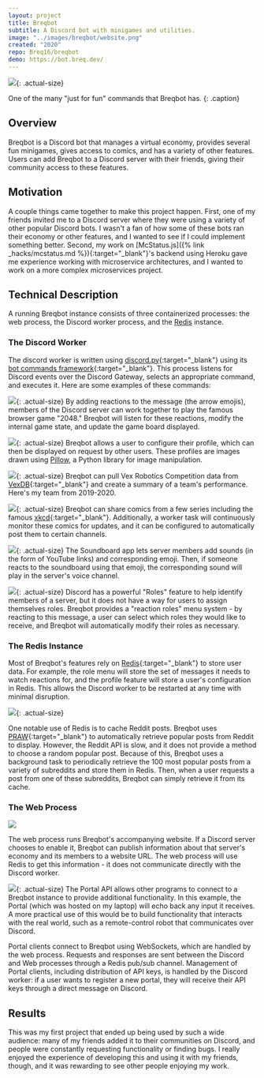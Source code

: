 ```yaml
---
layout: project
title: Breqbot
subtitle: A Discord bot with minigames and utilities.
image: "../images/breqbot/website.png"
created: "2020"
repo: Breq16/breqbot
demo: https://bot.breq.dev/
---
```


![](/assets/images/breqbot/8ball.png){: .actual-size}

One of the many "just for fun" commands that Breqbot has.
{: .caption}

## Overview

Breqbot is a Discord bot that manages a virtual economy, provides several fun minigames, gives access to comics, and has a variety of other features. Users can add Breqbot to a Discord server with their friends, giving their community access to these features.

## Motivation

A couple things came together to make this project happen. First, one of my friends invited me to a Discord server where they were using a variety of other popular Discord bots. I wasn't a fan of how some of these bots ran their economy or other features, and I wanted to see if I could implement something better. Second, my work on [McStatus.js]({% link _hacks/mcstatus.md %}){:target="_blank"}'s backend using Heroku gave me experience working with microservice architectures, and I wanted to work on a more complex microservices project.

## Technical Description

A running Breqbot instance consists of three containerized processes: the web process, the Discord worker process, and the [Redis](https://redis.io/) instance.

### The Discord Worker

The discord worker is written using [discord.py](https://github.com/Rapptz/discord.py/){:target="_blank"} using its [bot commands framework](https://discordpy.readthedocs.io/en/latest/ext/commands/index.html){:target="_blank"}. This process listens for Discord events over the Discord Gateway, selects an appropriate command, and executes it. Here are some examples of these commands:

![](/assets/images/breqbot/2048.png){: .actual-size}
By adding reactions to the message (the arrow emojis), members of the Discord server can work together to play the famous browser game "2048." Breqbot will listen for these reactions, modify the internal game state, and update the game board displayed.

![](/assets/images/breqbot/profile.png){: .actual-size}
Breqbot allows a user to configure their profile, which can then be displayed on request by other users. These profiles are images drawn using [Pillow](https://pillow.readthedocs.io/en/stable/), a Python library for image manipulation.

![](/assets/images/breqbot/vex.png){: .actual-size}
Breqbot can pull Vex Robotics Competition data from [VexDB](https://vexdb.io/){:target="_blank"} and create a summary of a team's performance. Here's my team from 2019-2020.

![](/assets/images/breqbot/xkcd.png){: .actual-size}
Breqbot can share comics from a few series including the famous [xkcd](https://xkcd.com/){:target="_blank"}. Additionally, a worker task will continuously monitor these comics for updates, and it can be configured to automatically post them to certain channels.

![](/assets/images/breqbot/soundboard.png){: .actual-size}
The Soundboard app lets server members add sounds (in the form of YouTube links) and corresponding emoji. Then, if someone reacts to the soundboard using that emoji, the corresponding sound will play in the server's voice channel.

![](/assets/images/breqbot/roles.png){: .actual-size}
Discord has a powerful "Roles" feature to help identify members of a server, but it does not have a way for users to assign themselves roles. Breqbot provides a "reaction roles" menu system - by reacting to this message, a user can select which roles they would like to receive, and Breqbot will automatically modify their roles as necessary.

### The Redis Instance

Most of Breqbot's features rely on [Redis](https://redis.io/){:target="_blank"} to store user data. For example, the role menu will store the set of messages it needs to watch reactions for, and the profile feature will store a user's configuration in Redis. This allows the Discord worker to be restarted at any time with minimal disruption.

![](/assets/images/breqbot/reddit.png){: .actual-size}

One notable use of Redis is to cache Reddit posts. Breqbot uses [PRAW](https://praw.readthedocs.io/en/latest/){:target="_blank"} to automatically retrieve popular posts from Reddit to display. However, the Reddit API is slow, and it does not provide a method to choose a random popular post. Because of this, Breqbot uses a background task to periodically retrieve the 100 most popular posts from a variety of subreddits and store them in Redis. Then, when a user requests a post from one of these subreddits, Breqbot can simply retrieve it from its cache.

### The Web Process

![](/assets/images/breqbot/website.png)

The web process runs Breqbot's accompanying website. If a Discord server chooses to enable it, Breqbot can publish information about that server's economy and its members to a website URL. The web process will use Redis to get this information - it does not communicate directly with the Discord worker.

![](/assets/images/breqbot/portal.png){: .actual-size}
The Portal API allows other programs to connect to a Breqbot instance to provide additional functionality. In this example, the Portal (which was hosted on my laptop) will echo back any input it receives. A more practical use of this would be to build functionality that interacts with the real world, such as a remote-control robot that communicates over Discord.

Portal clients connect to Breqbot using WebSockets, which are handled by the web process. Requests and responses are sent between the Discord and Web processes through a Redis pub/sub channel. Management of Portal clients, including distribution of API keys, is handled by the Discord worker: if a user wants to register a new portal, they will receive their API keys through a direct message on Discord.

## Results

This was my first project that ended up being used by such a wide audience: many of my friends added it to their communities on Discord, and people were constantly requesting functionality or finding bugs. I really enjoyed the experience of developing this and using it with my friends, though, and it was rewarding to see other people enjoying my work.
